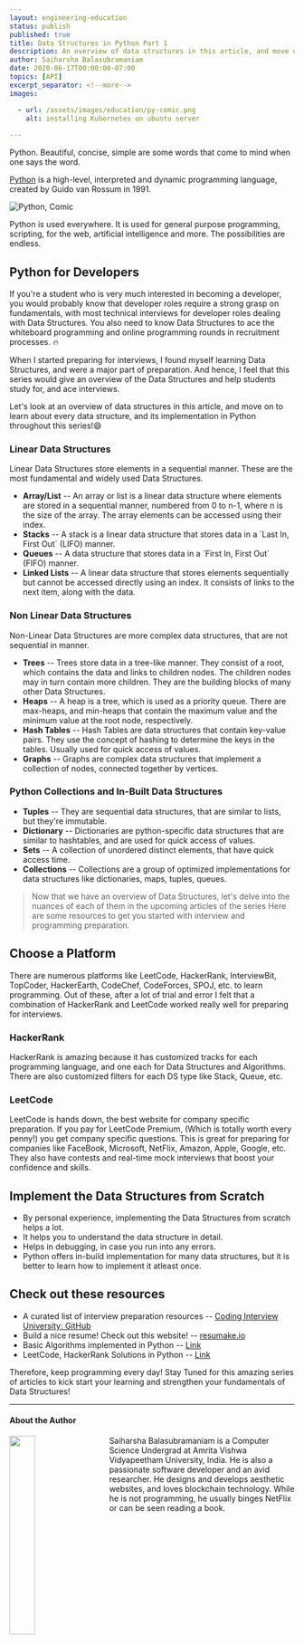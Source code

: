 ```yaml
---
layout: engineering-education
status: publish
published: true
title: Data Structures in Python Part 1
description: An overview of data structures in this article, and move on to learn about every data structure, and its implementation in Python throughout this series.
author: Saiharsha Balasubramaniam
date: 2020-06-17T00:00:00-07:00
topics: [API]
excerpt_separator: <!--more-->
images:

  - url: /assets/images/education/py-comic.png
    alt: installing Kubernetes on ubuntu server
 
---
```

Python. Beautiful, concise, simple are some words that come to mind when one says the word.
<!--more-->

[Python](https://www.python.org/) is a high-level, interpreted and dynamic programming language, created by Guido van Rossum in 1991.

![Python, Comic](/assets/images/education/py-comic.png)

Python is used everywhere. It is used for general purpose programming, scripting, for the web, artificial intelligence and more. The possibilities are endless.

## Python for Developers

If you're a student who is very much interested in becoming a developer, you would probably know that developer roles require a strong grasp on fundamentals, with most technical interviews for developer roles dealing with Data Structures. You also need to know Data Structures to ace the whiteboard programming and online programming rounds in recruitment processes. 🔥

When I started preparing for interviews, I found myself learning Data Structures, and were a major part of preparation. And hence, I feel that this series would give an overview of the Data Structures and help students study for, and ace interviews.

Let's look at an overview of data structures in this article, and move on to learn about every data structure, and its implementation in Python throughout this series!😄

### Linear Data Structures

Linear Data Structures store elements in a sequential manner. These are the most fundamental and widely used Data Structures.

<ul>
    <li><strong>Array/List</strong> -- An array or list is a linear data structure where elements are stored in a sequential manner, numbered from 0 to n-1, where n is the size of the array. The array elements can be accessed using their index.</li>
    <li><strong>Stacks</strong> -- A stack is a linear data structure that stores data in a `Last In, First Out` (LIFO) manner.</li>
    <li><strong>Queues</strong> -- A data structure that stores data in a `First In, First Out` (FIFO) manner.</li>
    <li><strong>Linked Lists</strong> -- A linear data structure that stores elements sequentially but cannot be accessed directly using an index. It consists of links to the next item, along with the data.</li>
</ul>

### Non Linear Data Structures

Non-Linear Data Structures are more complex data structures, that are not sequential in manner.

<ul>
    <li><strong>Trees</strong> -- Trees store data in a tree-like manner. They consist of a root, which contains the data and links to children nodes. The children nodes may in turn contain more children. They are the building blocks of many other Data Structures.</li>
    <li><strong>Heaps</strong> -- A heap is a tree, which is used as a priority queue. There are max-heaps, and min-heaps that contain the maximum value and the minimum value at the root node, respectively.</li>
    <li><strong>Hash Tables</strong> -- Hash Tables are data structures that contain key-value pairs. They use the concept of hashing to determine the keys in the tables. Usually used for quick access of values.</li>
    <li><strong>Graphs</strong> -- Graphs are complex data structures that implement a collection of nodes, connected together by vertices.</li>
</ul>

### Python Collections and In-Built Data Structures

<ul>
    <li><strong>Tuples</strong> -- They are sequential data structures, that are similar to lists, but they're immutable.</li>
    <li><strong>Dictionary</strong> -- Dictionaries are python-specific data structures that are similar to hashtables, and are used for quick access of values.</li>
    <li><strong>Sets</strong> -- A collection of unordered distinct elements, that have quick access time.</li>
    <li><strong>Collections</strong> -- Collections are a group of optimized implementations for data structures like dictionaries, maps, tuples, queues.</li>
</ul>

> Now that we have an overview of Data Structures, let's delve into the nuances of each of them in the upcoming articles of the series
> Here are some resources to get you started with interview and programming preparation.
## Choose a Platform

There are numerous platforms like LeetCode, HackerRank, InterviewBit, TopCoder, HackerEarth, CodeChef, CodeForces, SPOJ, etc. to learn programming. Out of these, after a lot of trial and error I felt that a combination of HackerRank and LeetCode worked really well for preparing for interviews.

### HackerRank
HackerRank is amazing because it has customized tracks for each programming language, and one each for Data Structures and Algorithms. There are also customized filters for each DS type like Stack, Queue, etc. 

### LeetCode
LeetCode is hands down, the best website for company specific preparation. If you pay for LeetCode Premium, (Which is totally worth every penny!) you get company specific questions. This is great for preparing for companies like FaceBook, Microsoft, NetFlix, Amazon, Apple, Google, etc. They also have contests and real-time mock interviews that boost your confidence and skills.

## Implement the Data Structures from Scratch
<ul>
    <li>By personal experience, implementing the Data Structures from scratch helps a lot.</li>
    <li>It helps you to understand the data structure in detail.</li> 
    <li>Helps in debugging, in case you run into any errors.</li> 
    <li>Python offers in-build implementation for many data structures, but it is better to learn how to implement it atleast once.</li>
</ul>

## Check out these resources

<ul>
    <li>A curated list of interview preparation resources -- <a href="https://github.com/jwasham/coding-interview-university">Coding Interview University: GitHub</a></li>
    <li>Build a nice resume! Check out this website! -- <a href="https://resumake.io">resumake.io</a></li>
    <li>Basic Algorithms implemented in Python -- <a href="https://github.com/TheAlgorithms/Python">Link</a></li>
    <li>LeetCode, HackerRank Solutions in Python -- <a href="https://github.com/cyberShaw/Algorithms">Link</a></li>
</ul>

Therefore, keep programming every day! Stay Tuned for this amazing series of articles to kick start your learning and strengthen your fundamentals of Data Structures!

---

#### About the Author

<img style="float: left; padding-right: 5%; margin-bottom: 10px; width:30%;" src="/assets/images/education/authors/saiharsha-balasubramaniam.jpg">Saiharsha Balasubramaniam is a Computer Science Undergrad at Amrita Vishwa Vidyapeetham University, India. He is also a passionate software developer and an avid researcher. He designs and develops aesthetic websites, and loves blockchain technology. While he is not programming, he usually binges NetFlix or can be seen reading a book.